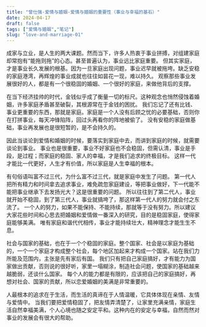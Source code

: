 ```yaml
---
title: "曾仕强-爱情与婚姻-爱情与婚姻的重要性（事业与幸福的基石）"
date: 2024-04-17
draft: false
tags: ["爱情与婚姻","笔记"]
slug: "love-and-marriage-01"
---
```



成家与立业，是人生的两大课题。然而当下，许多人热衷于事业拼搏，对组建家庭却常抱有“能拖则拖”的心态。甚至普遍认为，事业远比家庭重要。
但其实家庭，才是事业长久发展的根基。因为一旦家庭出现问题，事业迟早就被拖垮。缺乏安稳的家庭港湾，再辉煌的事业成就也往往如昙花一现，难以持久。
观察那些事业发展很好的人，都是有一个很稳固的婚姻、一个很好的家庭，来做他背后的支撑。

在当下经济挂帅的时代，金钱似乎成了衡量一切的标尺。这种观念也悄然侵蚀着婚姻，许多家庭矛盾甚至破裂，其根源常在于金钱的困扰。
我们忘记了还有比钱、事业更重要的东西，那就是家庭。家庭是一个人没有后顾之忧的必要基础，否则你在打拼事业，每天冲锋陷阵，回过头再看你的阵地被偷了。
没有安稳的家庭做基础，事业再发展也是很短暂的，是不会持久的。

因此当谈论到爱情和婚姻的时候，要落实到家庭中去，而讲到家庭的时候，就需要谈论到事业。
事业也是很重要，事业不好家庭也不会稳固，但需认清，事业是手段，是过程；而家庭的稳固、家人的幸福，才是我们追求的终极目标。
这样一代才能比一代更好，人生才有价值，所以家庭是人生幸福的根本。

有句俗语叫富不过三代，为什么富不过三代，就是家庭中发生了问题。
第一代人把所有精力和时间拿去追求事业，难免疏忽家庭建设，等把事业做好，下一代能不能把事业继承下去发扬光大？这是很重要的问题。
所以往往到了第二代人，事业就开始不稳固，到了第三代人，事业就搞垮了，那这样第一代人的努力就会付之东流了。
一个人的努力，如果不能保持、不能持续，那就等于没有努力。所以建议大家花些时间和心思去把婚姻和爱情做一番深入的研究，目的是稳固家庭，使得家庭能够美满。
唯有家庭和谐代代相传，事业才能持续壮大，精神理念才能生生不息。

社会与国家的基础，也在于一个个稳固的家庭。整个国家、社会是以家庭为基础的，一个一个家庭才构成整个社会，每个地区加起来才构成一个国家。站在我们力所能及范围内，主张是先有家后有国。
我们只有把自己家庭搞好，才有能力为国家做出贡献，否则说的很好听，家里一塌糊涂，制造社会问题，使国家的基础越来越脆弱，还谈什么国家。
每个人的能力都是有限的，应该把自己的家庭搞好，再想对社会、国家的贡献，所以恋爱婚姻的美满是非常重要的。

人最根本的追求在于生活，而生活的真谛在于人情温暖，它具体体现在亲情、友情与爱情中。
当我们要把爱情稳固了，把友情弄清楚了，让家里充满亲情，家庭生活自然幸福美满，个人心境也随之安定平和。这种内在的安定与幸福，自然而然对事业的发展会有很大的帮助。
